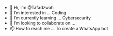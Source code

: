 - 👋 Hi, I’m @Tafadzwah
- 👀 I’m interested in ... Coding 
- 🌱 I’m currently learning ... Cybersecurity 
- 💞️ I’m looking to collaborate on ... 
- 📫 How to reach me ...
To create a WhatsApp bot
<!---
Tafadzwah/Tafadzwah is a ✨ special ✨ repository because its `README.md` (this file) appears on your GitHub profile.
You can click the Preview link to take a look at your changes.
--->
